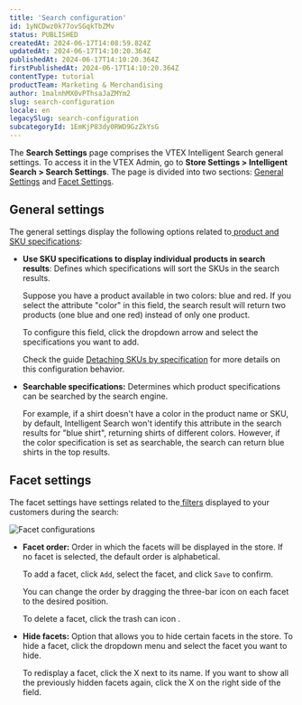 ```yaml
---
title: 'Search configuration'
id: 1yNCDwz0k77ovSGqkTbZMv
status: PUBLISHED
createdAt: 2024-06-17T14:08:59.824Z
updatedAt: 2024-06-17T14:10:20.364Z
publishedAt: 2024-06-17T14:10:20.364Z
firstPublishedAt: 2024-06-17T14:10:20.364Z
contentType: tutorial
productTeam: Marketing & Merchandising
author: 1malnhMX0vPThsaJaZMYm2
slug: search-configuration
locale: en
legacySlug: search-configuration
subcategoryId: 1EmKjP83dy0RWD9GzZkYsG
---
```


The **Search Settings** page comprises the VTEX Intelligent Search general settings. To access it in the VTEX Admin, go to **Store Settings > Intelligent Search > Search Settings**. The page is divided into two sections: [General Settings](#general-settings) and [Facet Settings](#facet-settings).

## General settings

The general settings display the following options related to[ product and SKU specifications](https://help.vtex.com/pt/tracks/catalogo-101--5AF0XfnjfWeopIFBgs3LIQ/2NQoBv8m4Yz3oQaLgDRagP):

* **Use SKU specifications to display individual products in search results**: Defines which specifications will sort the SKUs in the search results.

    Suppose you have a product available in two colors: blue and red. If you select the attribute "color" in this field, the search result will return two products (one blue and one red) instead of only one product.

    To configure this field, click the dropdown arrow and select the specifications you want to add.

    Check the guide [Detaching SKUs by specification](https://help.vtex.com/pt/tracks/vtex-intelligent-search--19wrbB7nEQcmwzDPl1l4Cb/5uVxuWxTA8VvLX3G8UCcUE) for more details on this configuration behavior.

* **Searchable specifications:** Determines which product specifications can be searched by the search engine.

    For example, if a shirt doesn't have a color in the product name or SKU, by default, Intelligent Search won't identify this attribute in the search results for "blue shirt", returning shirts of different colors. However, if the color specification is set as searchable, the search can return blue shirts in the top results.

## Facet settings

The facet settings have settings related to the[ filters](https://help.vtex.com/pt/tracks/vtex-intelligent-search--19wrbB7nEQcmwzDPl1l4Cb/50Dh4mpv0Sax0XpbvsjAtP) displayed to your customers during the search:

![Facet configurations](https://images.ctfassets.net/alneenqid6w5/mSm3lqR5H5pTn1AVrhYk8/2f421fca7b4914deb993bb84e731a2d7/facet_settings_admin_v4.png)

* **Facet order:** Order in which the facets will be displayed in the store. If no facet is selected, the default order is alphabetical.

    To add a facet, click `Add`, select the facet, and click `Save` to confirm.

    You can change the order by dragging the three-bar icon <i class="fas fa-grip-vertical"></i> on each facet to the desired position.

    To delete a facet, click the trash can icon <i class="fas fa-trash-alt"></i>.

* **Hide facets:** Option that allows you to hide certain facets in the store. To hide a facet, click the dropdown menu and select the facet you want to hide.

    To redisplay a facet, click the X next to its name. If you want to show all the previously hidden facets again, click the X on the right side of the field.
